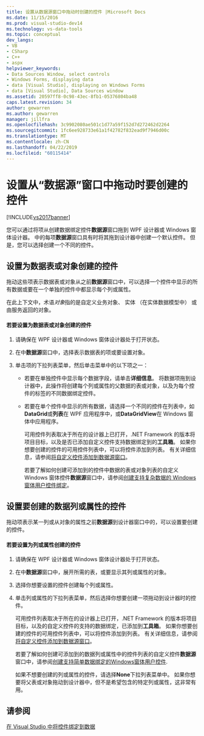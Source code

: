 ```yaml
---
title: 设置从数据源窗口中拖动时创建的控件 |Microsoft Docs
ms.date: 11/15/2016
ms.prod: visual-studio-dev14
ms.technology: vs-data-tools
ms.topic: conceptual
dev_langs:
- VB
- CSharp
- C++
- aspx
helpviewer_keywords:
- Data Sources Window, select controls
- Windows Forms, displaying data
- data [Visual Studio], displaying on Windows Forms
- data [Visual Studio], Data Sources window
ms.assetid: 20597ff8-0c98-43ec-8fb1-05376804ba48
caps.latest.revision: 34
author: gewarren
ms.author: gewarren
manager: jillfra
ms.openlocfilehash: 3c9902080ae501c1d77a59f152d7d272462d2264
ms.sourcegitcommit: 1fc6ee928733e61a1f42782f832ead9f7946d00c
ms.translationtype: MT
ms.contentlocale: zh-CN
ms.lasthandoff: 04/22/2019
ms.locfileid: "60115414"
---
```

# <a name="set-the-control-to-be-created-when-dragging-from-the-data-sources-window"></a>设置从“数据源”窗口中拖动时要创建的控件
[!INCLUDE[vs2017banner](../includes/vs2017banner.md)]

您可以通过将项从创建数据绑定控件**数据源**窗口拖到 WPF 设计器或 Windows 窗体设计器。 中的每项**数据源**窗口具有时将其拖到设计器中创建一个默认控件。 但是，您可以选择创建一个不同的控件。  
  
## <a name="set-the-controls-to-be-created-for-data-tables-or-objects"></a>设置为数据表或对象创建的控件  
 拖动这些项表示数据表或对象从之前**数据源**窗口中，可以选择一个控件中显示的所有数据或要在一个单独的控件中都显示每个列或属性。  
  
 在此上下文中，术语*对象*指的是自定义业务对象、 实体 （在实体数据模型中） 或由服务返回的对象。  
  
#### <a name="to-set-the-controls-to-be-created-for-data-tables-or-objects"></a>若要设置为数据表或对象创建的控件  
  
1. 请确保在 WPF 设计器或 Windows 窗体设计器处于打开状态。  
  
2. 在中**数据源**窗口中，选择表示数据表的项或要设置对象。  
  
3. 单击项的下拉列表菜单，然后单击菜单中的以下项之一：  
  
   - 若要在单独控件中显示每个数据字段，请单击**详细信息**。 将数据项拖到设计器中，此操作将创建每个列或属性的父数据的表或对象，以及为每个控件的标签的不同数据绑定控件。  
  
   - 若要在单个控件中显示的所有数据，请选择一个不同的控件在列表中，如**DataGrid**或**列表**在 WPF 应用程序中，或**DataGridView**在 Windows 窗体中应用程序。  
  
     可用控件列表取决于所在的设计器上已打开，.NET Framework 的版本将项目目标，以及是否已添加自定义控件支持数据绑定到的**工具箱**。 如果你想要创建的控件的可用控件列表中，可以将控件添加到列表。 有关详细信息，请参阅[将自定义控件添加到数据源窗口](../data-tools/add-custom-controls-to-the-data-sources-window.md)。  
  
     若要了解如何创建可添加到的控件中数据的表或对象列表的自定义 Windows 窗体控件**数据源**窗口中，请参阅[创建支持复杂数据的 Windows 窗体用户控件绑定](../data-tools/create-a-windows-forms-user-control-that-supports-complex-data-binding.md)。  
  
## <a name="set-the-controls-to-be-created-for-data-columns-or-properties"></a>设置要创建的数据列或属性的控件  
 拖动项表示某一列或从对象的属性之前**数据源**到设计器窗口中的，可以设置要创建的控件。  
  
#### <a name="to-set-the-controls-to-be-created-for-columns-or-properties"></a>若要设置为列或属性创建的控件  
  
1. 请确保在 WPF 设计器或 Windows 窗体设计器处于打开状态。  
  
2. 在中**数据源**窗口中，展开所需的表，或要显示其列或属性的对象。  
  
3. 选择你想要设置的控件创建每个列或属性。  
  
4. 单击列或属性的下拉列表菜单，然后选择你想要创建一项拖动到设计器时的控件。  
  
     可用控件列表取决于所在的设计器上已打开，.NET Framework 的版本将项目目标，以及的自定义控件的支持的数据绑定，已添加到**工具箱**。 如果你想要创建的控件的可用控件列表中，可以将控件添加到列表。 有关详细信息，请参阅[将自定义控件添加到数据源窗口](../data-tools/add-custom-controls-to-the-data-sources-window.md)。  
  
     若要了解如何创建可添加到的数据列或属性中的控件列表的自定义控件**数据源**窗口中，请参阅[创建支持简单数据绑定的Windows窗体用户控件](../data-tools/create-a-windows-forms-user-control-that-supports-simple-data-binding.md).  
  
     如果不想要创建的列或属性的控件，请选择**None**下拉列表菜单中。 如果你想要将父表或对象拖动到设计器中，但不是希望包含的特定列或属性，这非常有用。  
  
## <a name="see-also"></a>请参阅  
 [在 Visual Studio 中将控件绑定到数据](../data-tools/bind-controls-to-data-in-visual-studio.md)
